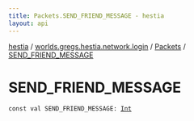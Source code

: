 ```yaml
---
title: Packets.SEND_FRIEND_MESSAGE - hestia
layout: api
---
```


<div class='api-docs-breadcrumbs'><a href="../../index.html">hestia</a> / <a href="../index.html">worlds.gregs.hestia.network.login</a> / <a href="index.html">Packets</a> / <a href="./-s-e-n-d_-f-r-i-e-n-d_-m-e-s-s-a-g-e.html">SEND_FRIEND_MESSAGE</a></div>

# SEND_FRIEND_MESSAGE

<div class="signature"><code><span class="keyword">const</span> <span class="keyword">val </span><span class="identifier">SEND_FRIEND_MESSAGE</span><span class="symbol">: </span><a href="https://kotlinlang.org/api/latest/jvm/stdlib/kotlin/-int/index.html"><span class="identifier">Int</span></a></code></div>
